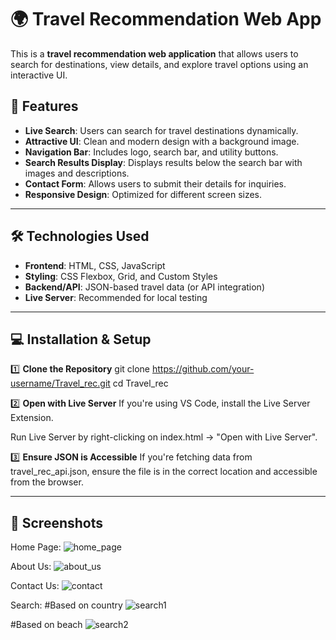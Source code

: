 # 🌍 Travel Recommendation Web App

This is a **travel recommendation web application** that allows users to search for destinations, view details, and explore travel options using an interactive UI.

## 🚀 Features

- **Live Search**: Users can search for travel destinations dynamically.
- **Attractive UI**: Clean and modern design with a background image.
- **Navigation Bar**: Includes logo, search bar, and utility buttons.
- **Search Results Display**: Displays results below the search bar with images and descriptions.
- **Contact Form**: Allows users to submit their details for inquiries.
- **Responsive Design**: Optimized for different screen sizes.

---

## 🛠️ Technologies Used

- **Frontend**: HTML, CSS, JavaScript
- **Styling**: CSS Flexbox, Grid, and Custom Styles
- **Backend/API**: JSON-based travel data (or API integration)
- **Live Server**: Recommended for local testing

---
## 💻 Installation & Setup

1️⃣ **Clone the Repository**
git clone https://github.com/your-username/Travel_rec.git
cd Travel_rec

2️⃣ **Open with Live Server**
If you're using VS Code, install the Live Server Extension.

Run Live Server by right-clicking on index.html → "Open with Live Server".

3️⃣ **Ensure JSON is Accessible**
If you're fetching data from travel_rec_api.json, ensure the file is in the correct location and accessible from the browser.

---
## 📸 Screenshots
Home Page:
![home_page](https://github.com/user-attachments/assets/187fdda8-0f0d-4944-9c34-532d4d8cdde1)

About Us:
![about_us](https://github.com/user-attachments/assets/87705cf6-4bcd-4a37-baca-a3aff1a3c8d2)

Contact Us:
![contact](https://github.com/user-attachments/assets/49bd5af1-261a-4075-8c9d-c1d440b2eca0)

Search:
#Based on country
![search1](https://github.com/user-attachments/assets/258a396a-65a4-4c60-b04c-b1f1b1a5b8e5)

#Based on beach
![search2](https://github.com/user-attachments/assets/c38eb726-bba3-400d-aec6-ba5982f0b442)

